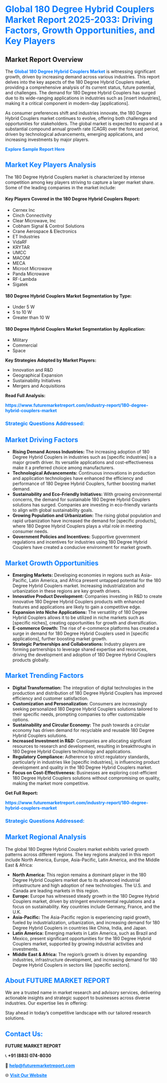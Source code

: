 <h1 style="color: #007BFF;">Global 180 Degree Hybrid Couplers Market Report 2025-2033: Driving Factors, Growth Opportunities, and Key Players</h1>

<section id="overview">
<h2>Market Report Overview</h2>
<p>The <a href="https://www.futuremarketreport.com/industry-report/180-degree-hybrid-couplers-market" style="color: #007BFF; text-decoration: none;"><strong>Global 180 Degree Hybrid Couplers Market</strong></a> is witnessing significant growth, driven by increasing demand across various industries. This report delves into the key aspects of the 180 Degree Hybrid Couplers market, providing a comprehensive analysis of its current status, future potential, and challenges. The demand for 180 Degree Hybrid Couplers has surged due to its wide-ranging applications in industries such as [insert industries], making it a critical component in modern-day [applications].</p>
<p>As consumer preferences shift and industries innovate, the 180 Degree Hybrid Couplers market continues to evolve, offering both challenges and opportunities for stakeholders. The global market is expected to expand at a substantial compound annual growth rate (CAGR) over the forecast period, driven by technological advancements, emerging applications, and increasing investments by major players.</p>
</section>

<section id="overview">
<p><a href="https://www.futuremarketreport.com/request-sample/reportId=47282" style="color: #007BFF; text-decoration: none;"><strong>Explore Sample Report Here</strong></a></p>
</section>

<section id="key-players">
<h2 style="color: #007BFF;">Market Key Players Analysis</h2>
<p>The 180 Degree Hybrid Couplers market is characterized by intense competition among key players striving to capture a larger market share. Some of the leading companies in the market include:</p>
<h4>Key Players Covered in the 180 Degree Hybrid Couplers Report:</h4>
<ul><li>Cernex Inc</li><li>Cinch Connectivity</li><li>Clear Microwave, Inc</li><li>Cobham Signal &amp; Control Solutions</li><li>Crane Aerospace &amp; Electronics</li><li>ET Industries</li><li>VidaRF</li><li>KRYTAR</li><li>UMCC</li><li>MACOM</li><li>MECA</li><li>Microot Microwave</li><li>Panda Microwave</li><li>RF-Lambda</li><li>Sigatek</li></ul>
<h4>180 Degree Hybrid Couplers Market Segmentation by Type:</h4>
<ul><li>Under 5 W</li><li>5 to 10 W</li><li>Greater than 10 W</li></ul>

<h4>180 Degree Hybrid Couplers Market Segmentation by Application:</h4>
<ul><li>Military</li><li>Commercial</li><li>Space</li></ul>
<p><strong>Key Strategies Adopted by Market Players:</strong></p>
<ul>
<li>Innovation and R&D</li>
<li>Geographical Expansion</li>
<li>Sustainability Initiatives</li>
<li>Mergers and Acquisitions</li>
</ul>
</section>

<section>
<p><strong>Read Full Analysis: </strong></p><a href="https://www.futuremarketreport.com/industry-report/180-degree-hybrid-couplers-market" style="color: #007BFF; text-decoration: none;"><strong>https://www.futuremarketreport.com/industry-report/180-degree-hybrid-couplers-market</strong></a>
<h3 style="color: #007BFF;">Strategic Questions Addressed:</h3>
</section>

<section id="driving-factors">
<h2 style="color: #007BFF;">Market Driving Factors</h2>
<ul>
<li><strong>Rising Demand Across Industries:</strong> The increasing adoption of 180 Degree Hybrid Couplers in industries such as [specific industries] is a major growth driver. Its versatile applications and cost-effectiveness make it a preferred choice among manufacturers.</li>
<li><strong>Technological Advancements:</strong> Continuous innovations in production and application technologies have enhanced the efficiency and performance of 180 Degree Hybrid Couplers, further boosting market demand.</li>
<li><strong>Sustainability and Eco-Friendly Initiatives:</strong> With growing environmental concerns, the demand for sustainable 180 Degree Hybrid Couplers solutions has surged. Companies are investing in eco-friendly variants to align with global sustainability goals.</li>
<li><strong>Growing Population and Urbanization:</strong> The rising global population and rapid urbanization have increased the demand for [specific products], where 180 Degree Hybrid Couplers plays a vital role in meeting consumer needs.</li>
<li><strong>Government Policies and Incentives:</strong> Supportive government regulations and incentives for industries using 180 Degree Hybrid Couplers have created a conducive environment for market growth.</li>
</ul>
</section>

<section id="growth-opportunities">
<h2 style="color: #007BFF;">Market Growth Opportunities</h2>
<ul>
<li><strong>Emerging Markets:</strong> Developing economies in regions such as Asia-Pacific, Latin America, and Africa present untapped potential for the 180 Degree Hybrid Couplers market. Increasing industrialization and urbanization in these regions are key growth drivers.</li>
<li><strong>Innovative Product Development:</strong> Companies investing in R&D to create innovative 180 Degree Hybrid Couplers products with enhanced features and applications are likely to gain a competitive edge.</li>
<li><strong>Expansion into Niche Applications:</strong> The versatility of 180 Degree Hybrid Couplers allows it to be utilized in niche markets such as [specific niches], creating opportunities for growth and diversification.</li>
<li><strong>E-commerce Growth:</strong> The rise of e-commerce platforms has created a surge in demand for 180 Degree Hybrid Couplers used in [specific applications], further boosting market growth.</li>
<li><strong>Strategic Partnerships and Collaborations:</strong> Industry players are forming partnerships to leverage shared expertise and resources, driving the development and adoption of 180 Degree Hybrid Couplers products globally.</li>
</ul>
</section>

<section id="trending-factors">
<h2 style="color: #007BFF;">Market Trending Factors</h2>
<ul>
<li><strong>Digital Transformation:</strong> The integration of digital technologies in the production and distribution of 180 Degree Hybrid Couplers has improved efficiency and customer satisfaction.</li>
<li><strong>Customization and Personalization:</strong> Consumers are increasingly seeking personalized 180 Degree Hybrid Couplers solutions tailored to their specific needs, prompting companies to offer customizable options.</li>
<li><strong>Sustainability and Circular Economy:</strong> The push towards a circular economy has driven demand for recyclable and reusable 180 Degree Hybrid Couplers solutions.</li>
<li><strong>Increased Investment in R&D:</strong> Companies are allocating significant resources to research and development, resulting in breakthroughs in 180 Degree Hybrid Couplers technology and applications.</li>
<li><strong>Regulatory Compliance:</strong> Adherence to strict regulatory standards, particularly in industries like [specific industries], is influencing product development and quality in the 180 Degree Hybrid Couplers market.</li>
<li><strong>Focus on Cost-Effectiveness:</strong> Businesses are exploring cost-efficient 180 Degree Hybrid Couplers solutions without compromising on quality, making the market more competitive.</li>
</ul>
</section>

<section>
<p><strong>Get Full Report: </strong></p><a href="https://www.futuremarketreport.com/industry-report/180-degree-hybrid-couplers-market" style="color: #007BFF; text-decoration: none;"><strong>https://www.futuremarketreport.com/industry-report/180-degree-hybrid-couplers-market</strong></a>
<h3 style="color: #007BFF;">Strategic Questions Addressed:</h3>
</section>


<section id="regional-analysis">
<h2 style="color: #007BFF;">Market Regional Analysis</h2>
<p>The global 180 Degree Hybrid Couplers market exhibits varied growth patterns across different regions. The key regions analyzed in this report include North America, Europe, Asia-Pacific, Latin America, and the Middle East & Africa:</p>
<ul>
<li><strong>North America:</strong> This region remains a dominant player in the 180 Degree Hybrid Couplers market due to its advanced industrial infrastructure and high adoption of new technologies. The U.S. and Canada are leading markets in this region.</li>
<li><strong>Europe:</strong> Europe has witnessed steady growth in the 180 Degree Hybrid Couplers market, driven by stringent environmental regulations and a focus on sustainability. Key countries include Germany, France, and the U.K.</li>
<li><strong>Asia-Pacific:</strong> The Asia-Pacific region is experiencing rapid growth, fueled by industrialization, urbanization, and increasing demand for 180 Degree Hybrid Couplers in countries like China, India, and Japan.</li>
<li><strong>Latin America:</strong> Emerging markets in Latin America, such as Brazil and Mexico, present significant opportunities for the 180 Degree Hybrid Couplers market, supported by growing industrial activities and investments.</li>
<li><strong>Middle East & Africa:</strong> The region’s growth is driven by expanding industries, infrastructure development, and increasing demand for 180 Degree Hybrid Couplers in sectors like [specific sectors].</li>
</ul>
</section>

<footer>
<h2 style="color: #007BFF;">About FUTURE MARKET REPORT</h2>
<p>We are a trusted name in market research and advisory services, delivering actionable insights and strategic support to businesses across diverse industries. Our expertise lies in offering:</p>

<p>Stay ahead in today’s competitive landscape with our tailored research solutions.</p>

<h2 style="color: #007BFF;">Contact Us:</h2>
<p><strong>FUTURE MARKET REPORT</strong></p>
<p>📞 <strong>+91 (883) 074-8030</strong></p>
<p>📧 <strong><a href="mailto:help@futuremarketreport.com" style="color: #007BFF;">help@futuremarketreport.com</a></strong></p>
<p>🌐 <strong><a href="https://www.futuremarketreport.com/" style="color: #007BFF;">Visit Our Website</a></strong></p>
</footer>